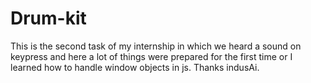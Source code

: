 # Drum-kit
This is the second task of my internship in which we heard a sound on keypress and here a lot of things were prepared for the first time or I learned how to handle window objects in js. Thanks indusAi.
